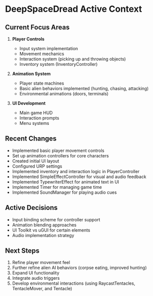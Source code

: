 # DeepSpaceDread Active Context

## Current Focus Areas
1. **Player Controls**
   - Input system implementation
   - Movement mechanics
   - Interaction system (picking up and throwing objects)
   - Inventory system (InventoryController)

2. **Animation System**
   - Player state machines
   - Basic alien behaviors implemented (hunting, chasing, attacking)
   - Environmental animations (doors, terminals)

3. **UI Development**
   - Main game HUD
   - Interaction prompts
   - Menu systems

## Recent Changes
- Implemented basic player movement controls
- Set up animation controllers for core characters
- Created initial UI layout
- Configured URP settings
- Implemented inventory and interaction logic in PlayerController
- Implemented SimpleEffectController for visual and audio feedback
- Implemented TypewriterEffect for animated text in UI
- Implemented Timer for managing game time
- Implemented SoundManager for playing audio cues

## Active Decisions
- Input binding scheme for controller support
- Animation blending approaches
- UI Toolkit vs uGUI for certain elements
- Audio implementation strategy

## Next Steps
1. Refine player movement feel
2. Further refine alien AI behaviors (corpse eating, improved hunting)
3. Expand UI functionality
4. Integrate audio triggers
5. Develop environmental interactions (using RaycastTentacles, TentacleMover, and Tentacle)
